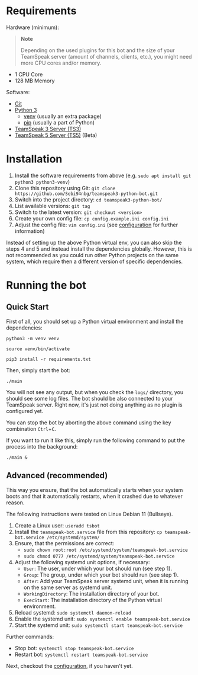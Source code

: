 # Requirements

Hardware (minimum):

> **Note**
>
> Depending on the used plugins for this bot and the size of your TeamSpeak server (amount of channels, clients, etc.), you might need more CPU cores and/or memory.

- 1 CPU Core
- 128 MB Memory

Software:

- [Git](https://git-scm.com/)
- [Python 3](https://www.python.org/)
  - [venv](https://docs.python.org/3/library/venv.html) (usually an extra package)
  - [pip](https://pip.pypa.io/en/stable/installation/) (usually a part of Python)
- [TeamSpeak 3 Server (TS3)](https://teamspeak.com/en/downloads/#server)
- [TeamSpeak 5 Server (TS5)](https://github.com/TeamSpeak-Systems/ts-services) (Beta)

# Installation

1. Install the software requirements from above (e.g. `sudo apt install git python3 python3-venv`)
2. Clone this repository using Git: `git clone https://github.com/Sebi94nbg/teamspeak3-python-bot.git`
3. Switch into the project directory: `cd teamspeak3-python-bot/`
4. List available versions: `git tag`
5. Switch to the latest version: `git checkout <version>`
6. Create your own config file: `cp config.example.ini config.ini`
7. Adjust the config file: `vim config.ini` (see [configuration](/docs/CONFIGURATION.md#configuration) for further information)

Instead of setting up the above Python virtual env, you can also skip the steps 4 and 5 and instead install the dependencies globally. However, this is not recommended as you could run other Python projects on the same system, which require then a different version of specific dependencies.

# Running the bot

## Quick Start

First of all, you should set up a Python virtual environment and install the dependencies:

```shell
python3 -m venv venv
```

```shell
source venv/bin/activate
```

```shell
pip3 install -r requirements.txt
```

Then, simply start the bot:

```shell
./main
```

You will not see any output, but when you check the `logs/` directory, you should see some log files. The bot should be also connected to your TeamSpeak server. Right now, it's just not doing anything as no plugin is configured yet.

You can stop the bot by aborting the above command using the key combination `Ctrl`+`C`.

If you want to run it like this, simply run the following command to put the process into the background:

```shell
./main &
```

## Advanced (recommended)

This way you ensure, that the bot automatically starts when your system boots and that it automatically restarts, when it crashed due to whatever reason.

The following instructions were tested on Linux Debian 11 (Bullseye).

1. Create a Linux user: `useradd tsbot`
2. Install the `teamspeak-bot.service` file from this repository: `cp teamspeak-bot.service /etc/systemd/system/`
3. Ensure, that the permissions are correct:
   - `sudo chown root:root /etc/systemd/system/teamspeak-bot.service`
   - `sudo chmod 0777 /etc/systemd/system/teamspeak-bot.service`
4. Adjust the following systemd unit options, if necessary:
   - `User`: The user, under which your bot should run (see step 1).
   - `Group`: The group, under which your bot should run (see step 1).
   - `After`: Add your TeamSpeak server systemd unit, when it is running on the same server as systemd unit.
   - `WorkingDirectory`: The installation directory of your bot.
   - `ExecStart`: The installation directory of the Python virtual environment.
5. Reload systemd: `sudo systemctl daemon-reload`
6. Enable the systemd unit: `sudo systemctl enable teamspeak-bot.service`
7. Start the systemd unit: `sudo systemctl start teamspeak-bot.service`

Further commands:

- Stop bot: `systemctl stop teamspeak-bot.service`
- Restart bot: `systemctl restart teamspeak-bot.service`

Next, checkout the [configuration](/docs/CONFIGURATION.md), if you haven't yet.
